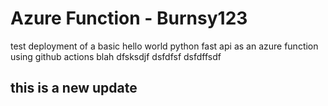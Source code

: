# Azure Function - Burnsy123

test deployment of a basic hello world python fast api as an azure function using github actions
blah
dfsksdjf
dsfdfsf
dsfdffsdf
 

## this is a new update